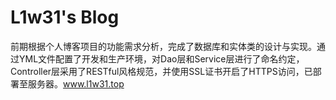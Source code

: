 # L1w31's Blog
前期根据个人博客项目的功能需求分析，完成了数据库和实体类的设计与实现。通过YML文件配置了开发和生产环境，对Dao层和Service层进行了命名约定，Controller层采用了RESTful风格规范，并使用SSL证书开启了HTTPS访问，已部署至服务器。www.l1w31.top
